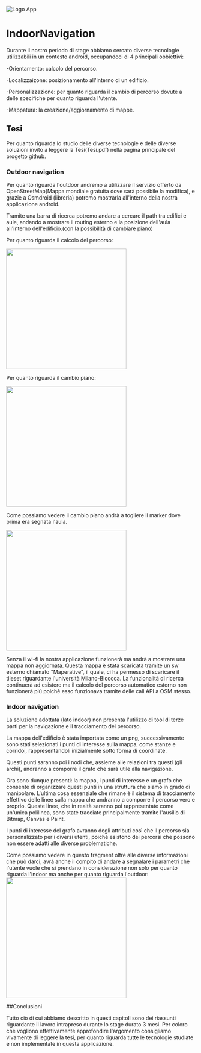 ![Logo App](https://github.com/LolloMagicMagia/IndoorNavigation/blob/main/app/src/main/res/mipmap-xxxhdpi/ic_launcher.png)


 # IndoorNavigation
Durante il nostro periodo di stage abbiamo cercato diverse tecnologie utilizzabili in un contesto android, occupandoci di 4 principali obbiettivi:

-Orientamento: calcolo del percorso.

-Localizzaizone: posizionamento all'interno di un edificio.

-Personalizzazione: per quanto riguarda il cambio di percorso dovute a delle specifiche per quanto riguarda l'utente.

-Mappatura: la creazione/aggiornamento di mappe.


## Tesi
Per quanto riguarda lo studio delle diverse tecnologie e delle diverse soluzioni invito a leggere la Tesi(Tesi.pdf) nella pagina principale del progetto github.

### Outdoor navigation

Per quanto riguarda l'outdoor andremo a utilizzare il servizio offerto da OpenStreetMap(Mappa mondiale gratuita dove sarà possibile la modifica), e grazie a Osmdroid (libreria) potremo mostrarla all'interno della nostra applicazione android. 

Tramite una barra di ricerca potremo andare a cercare il path tra edifici e aule, andando a mostrare il routing esterno e la posizione dell'aula all'interno dell'edificio.(con la possibilità di cambiare piano)

Per quanto riguarda il calcolo del percorso:

<img src="https://github.com/LolloMagicMagia/IndoorNavigation/blob/main/screen/percorso.png" width="320">

Per quanto riguarda il cambio piano:

<img src="https://github.com/LolloMagicMagia/IndoorNavigation/blob/main/screen/cambioFlor1.png" width="320">

Come possiamo vedere il cambio piano andrà a togliere il marker dove prima era segnata l'aula.

<img src="https://github.com/LolloMagicMagia/IndoorNavigation/blob/main/screen/cambioFloor2.png" width="320">

Senza il wi-fi la nostra applicazione funzionerà ma andrà a mostrare una mappa non aggiornata.
Questa mappa è stata scaricata tramite un sw esterno chiamato "Maperative", il quale, ci ha permesso di scaricare il tileset riguardante l'università Milano-Bicocca. La funzionalità di ricerca continuerà ad esistere ma il calcolo del percorso automatico esterno non funzionerà più poichè esso funzionava tramite delle call API a OSM stesso.

### Indoor navigation

La soluzione adottata (lato indoor) non presenta l'utilizzo di tool di terze parti per la navigazione e il tracciamento del percorso.

La mappa dell'edificio è stata importata come un png, successivamente sono stati selezionati i punti di interesse sulla mappa, come stanze e corridoi, rappresentandoli inizialmente sotto forma di coordinate.

Questi punti saranno poi i nodi che, assieme alle relazioni tra questi (gli archi), andranno a comporre il grafo che sarà utile alla navigazione.

Ora sono dunque presenti: la mappa, i punti di interesse e un grafo che consente di organizzare questi punti in una struttura che siamo in grado di manipolare. L'ultima cosa essenziale che rimane è il sistema di tracciamento effettivo delle linee sulla mappa che andranno a comporre il percorso vero e proprio.
Queste linee, che in realtà saranno poi rappresentate come un'unica polilinea, sono state tracciate principalmente tramite l'ausilio di Bitmap, Canvas e Paint.

I punti di interesse del grafo avranno degli attributi così che il percorso sia personalizzato per i diversi utenti, poichè esistono dei percorsi che possono non essere adatti alle diverse problematiche. 

Come possiamo vedere in questo fragment oltre alle diverse informazioni che può darci, avrà anche il compito di andare a segnalare i parametri che l'utente vuole che si prendano in considerazione non solo per quanto riguarda l'indoor ma anche per quanto riguarda l'outdoor:
<img src="https://github.com/LolloMagicMagia/IndoorNavigation/blob/main/screen/novit%C3%A0.png" width="320">

##Conclusioni

Tutto ciò di cui abbiamo descritto in questi capitoli sono dei riassunti riguardante il lavoro intrapreso durante lo stage durato 3 mesi.
Per coloro che vogliono effettivamente approfondire l'argomento consigliamo vivamente di leggere la tesi, per quanto riguarda tutte le tecnologie studiate e non implementate in questa applicazione.
